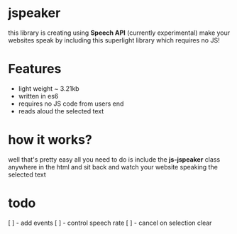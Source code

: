 # jspeaker

this library is creating using **Speech API** (currently experimental)
make your websites speak by including this superlight library which requires no JS!

# Features

<ul>
  <li>light weight ~ 3.21kb</li>
  <li>written in es6</li>
  <li>requires no JS code from users end</li>
  <li>reads aloud the selected text</li>
</ul>

# how it works?

well that's pretty easy all you need to do is include the **js-jspeaker** class anywhere in the html and sit back and watch your website speaking the selected text

# todo

[ ] - add events
[ ] - control speech rate
[ ] - cancel on selection clear